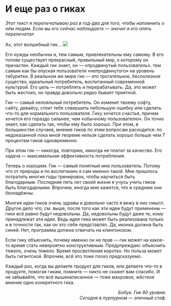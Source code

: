 # И еще раз о гиках

*Этот текст я перепечатываю раз в год-два для того, чтобы напомнить о нём людям. Если вы его сейчас наблюдаете — значит я его опять перепечатал*

Ах, этот волшебный гик...
<a href='http://img-fotki.yandex.ru/get/6604/9320383.8/0_7d06a_9fe49a43_orig'><img src='http://img-fotki.yandex.ru/get/6604/9320383.8/0_7d06a_9fe49a43_L'/></a>

Его нужды необычны и, тем самым, привлекательны ему самому. В его голове существует прекрасный, правильный мир, к которому он причастен. Каждый гик знает, он — «продвинутый пользователь», тем самым как бы опуская пользователя «непродвинутого» на уровень табуретки. В реальном же мире гик — это трогательное, бесполезное существо, идеальный потребитель, воспитанный современной культурой. Его цель — потреблять и перерабатывать. Да, это может быть жестоко, но правда довольно редко бывает приятной.

Гик — самый нелояльный потребитель. Он изменит твоему софту, сайту, девайсу, стоит тебе совершить небольшую ошибку или сделать что-то для нормального пользователя. Гику хочется счастья, причем хочется его гораздо сильнее, чем «обычному пользователю». Он точно знает, как сделать так, чтобы ему было хорошо. При этом, в большинстве случаев, мнение гиков по этим вопросам расходится: по недоказанной пока мной теореме нельзя сделать хорошо больше чем 7 процентам гиков одновременно.

При этом гик — никогда, повторяю, никогда не платит за качество. Его задача — максимальная эффективность потребления.

Теперь о хорошем. Гик — самый понятный мне пользователь. Потому что от природы и по воспитанию я сам именно такой. Мне пришлось потратить многие годы тренировок, чтобы научиться быть благодарным. Последние пять лет своей жизни я учусь учить гиков быть благодарными. Впрочем, иногда мне кажется, что в среднем они безнадёжны.

Многие идеи гиков очень здравы и довольно часто я вижу в них смысл. Другое дело что, см. выше, после того как эти идеи будут применены — гики всё равно будут недовольны. Да, недовольны будут даже те, кому принадлежат эти идеи. Ведь идея гика может быть реализована только и в точности так, как он это себе представлял. Да, иконка должна быть синей. Нет, программа должна отвечать на клингонском.

Если гику объяснить, почему именно он не прав — гик может на какое-то время стать невероятно конструктивным. Предупреждаю: объяснить тяжело, очень тяжело. Время просветления коротко. Но польза может быть гигантской. Впрочем, всё это тоже плохо предсказуемо.

Каждый раз, когда вы делаете продукт для гиков, или делаете что-то в продукте, помогая гикам, помните — никто не скажет вам спасибо. И не забывайте, что всё вышенаписанное — тоже махровое, жёсткое мнение одно конкретного гика.

<div align=right><i>Бобук. Гик 80 уровня.<br/>Сегодня в пурпурном — эпичный стаф.</i></div>
